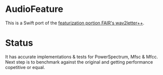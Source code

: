 # AudioFeature
This is a Swift port of the [featurization portion FAIR's wav2letter++](https://github.com/facebookresearch/wav2letter/tree/master/src/feature).

# Status
It has accurate implementations & tests for PowerSpectrum, Mfsc & Mfcc.  Next step is to benchmark against the original and getting performance copetitive or equal.
